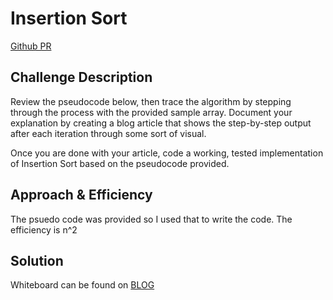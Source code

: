 # Insertion Sort
[Github PR](https://github.com/RandeeOrion/data-structures-and-algorithms-2/pull/12)

## Challenge Description
Review the pseudocode below, then trace the algorithm by stepping through the process with the provided sample array. Document your explanation by creating a blog article that shows the step-by-step output after each iteration through some sort of visual.

Once you are done with your article, code a working, tested implementation of Insertion Sort based on the pseudocode provided.

## Approach & Efficiency
The psuedo code was provided so I used that to write the code. The efficiency is n^2

## Solution
Whiteboard can be found on [BLOG](blog.md)